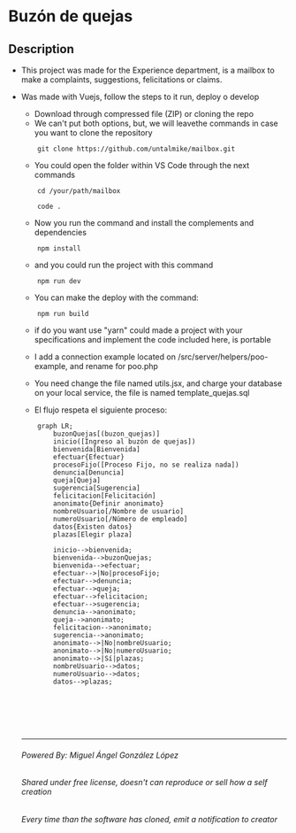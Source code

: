 # Buzón de quejas

## Description
* This project was made for the Experience department, is a mailbox to make a complaints, suggestions, felicitations or claims.
* Was made with Vuejs, follow the steps to it run, deploy o develop

    - Download through compressed file (ZIP) or cloning the repo
    - We can't put both options, but, we will leavethe commands in case you want to clone the repository
    ```
        git clone https://github.com/untalmike/mailbox.git
    ``` 
    - You could open the folder within VS Code through the next commands
    ```
        cd /your/path/mailbox

        code .
    ```

    - Now you run the command and install the complements and dependencies
    ```
        npm install
    ```

    - and you could run the project with this command
    ```
        npm run dev
    ```

    - You can make the deploy with the command:
    ```
        npm run build
    ```

    - if do you want use "yarn" could made a project with your specifications and implement the code included here, is portable
    - I add a connection example located on /src/server/helpers/poo-example, and rename for poo.php
    - You need change the file named utils.jsx, and charge your database on your local service, the file is named template_quejas.sql

    - El flujo respeta el siguiente proceso:

    ```mermaid
        graph LR;
            buzonQuejas[(buzon_quejas)]
            inicio([Ingreso al buzón de quejas])
            bienvenida[Bienvenida]
            efectuar{Efectuar}
            procesoFijo([Proceso Fijo, no se realiza nada])
            denuncia[Denuncia]
            queja[Queja]
            sugerencia[Sugerencia]
            felicitacion[Felicitación]
            anonimato{Definir anonimato}
            nombreUsuario[/Nombre de usuario]
            numeroUsuario[/Número de empleado]
            datos{Existen datos}
            plazas[Elegir plaza]

            inicio-->bienvenida;
            bienvenida-->buzonQuejas;
            bienvenida-->efectuar;
            efectuar-->|No|procesoFijo;
            efectuar-->denuncia;
            efectuar-->queja;
            efectuar-->felicitacion;
            efectuar-->sugerencia;
            denuncia-->anonimato;
            queja-->anonimato;
            felicitacion-->anonimato;
            sugerencia-->anonimato;
            anonimato-->|No|nombreUsuario;
            anonimato-->|No|numeroUsuario;
            anonimato-->|Sí|plazas;
            nombreUsuario-->datos;
            numeroUsuario-->datos;
            datos-->plazas;
    ```
    <br>
    <br>
    <br>
    <br>
    <hr>
    
    ###### Powered By: Miguel Ángel González López
    ###### Shared under free license, doesn't can reproduce or sell how a self creation
    ###### Every time than the software has cloned, emit a notification to creator